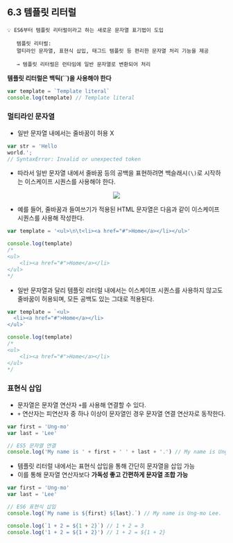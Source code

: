 ## 6.3 템플릿 리터럴

```
💡 ES6부터 템플릿 리터럴이라고 하는 새로운 문자열 표기법이 도입

   템플릿 리터럴:
   멀티라인 문자열, 표현식 삽입, 태그드 템플릿 등 편리한 문자열 처리 기능을 제공

   → 템플릿 리터럴은 런타임에 일반 문자열로 변환되어 처리
```

**템플릿 리터럴은 백틱(``)을 사용해야 한다**

```js
var template = `Template literal`
console.log(template) // Template literal
```

### 멀티라인 문자열

- 일반 문자열 내에서는 줄바꿈이 허용 X

```js
var str = 'Hello
world.';
// SyntaxError: Invalid or unexpected token
```

- 따라서 일반 문자열 내에서 줄바꿈 등의 공백을 표현하려면 백슬래시`(\)`로 시작하는 이스케이프 시퀀스를 사용해야 한다.

<p align="center"><img src="https://mblogthumb-phinf.pstatic.net/MjAxNzA0MDRfMTIw/MDAxNDkxMjY4NzQwMzg2.t4Dj6buR4SURW9yPmT1UDoEw1KKo3SK6hZTItt9iH6gg.E1rCcvvtskuaX3w9UuQXkWzVnDgqKaV-P6H-t9g4JHQg.PNG.dd1587/%EC%9D%B4%EC%8A%A4%EC%BC%80%EC%9D%B4%ED%94%84%EB%AC%B8%EC%9E%90%ED%91%9C.png?type=w800" /></p>

- 예를 들어, 줄바꿈과 들여쓰기가 적용된 HTML 문자열은 다음과 같이 이스케이프 시퀀스를 사용해 작성한다.

```js
var template = '<ul>\n\t<li><a href="#">Home</a></li></ul>'

console.log(template)
/*
<ul>
    <li><a href="#">Home</a></li>
</ul>
*/
```

- 일반 문자열과 달리 템플릿 리터럴 내에서는 이스케이프 시퀀스를 사용하지 않고도 줄바꿈이 허용되며, 모든 공백도 있는 그대로 적용된다.

```js
var template = `<ul>
  <li><a href="#">Home</a></li>
</ul>`

console.log(template)
/*
<ul>
    <li><a href="#">Home</a></li>
</ul>
*/
```

### 표현식 삽입

- 문자열은 문자열 연산자 `+`를 사용해 연결할 수 있다.
- `+` 연산자는 피연산자 중 하나 이상이 문자열인 경우 문자열 연결 연산자로 동작한다.

```js
var first = 'Ung-mo'
var last = 'Lee'

// ES5 문자열 연결
console.log('My name is ' + first + ' ' + last + '.') // My name is Ung-mo Lee.
```

- 템플릿 리터럴 내에서는 표현식 삽입을 통해 간단히 문자열을 삽입 가능
- 이를 통해 문자열 연산자보다 **가독성 좋고 간편하게 문자열 조합 가능**

```js
var first = 'Ung-mo'
var last = 'Lee'

// ES6 표현식 삽입
console.log(`My name is ${first} ${last}.`) // My name is Ung-mo Lee.

console.log(`1 + 2 = ${1 + 2}`) // 1 + 2 = 3
console.log('1 + 2 = ${1 + 2}') // 1 + 2 = ${1 + 2}
```
